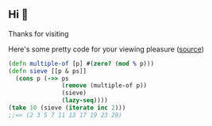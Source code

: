 ## Hi 👋

Thanks for visiting

Here's some pretty code for your viewing pleasure ([source](https://www.youtube.com/watch?v=tPQaem-SgKw))

```clojure
(defn multiple-of [p] #(zero? (mod % p)))
(defn sieve [[p & ps]]
  (cons p (->> ps
               (remove (multiple-of p))
               (sieve)
               (lazy-seq))))
(take 10 (sieve (iterate inc 2)))
;;=> (2 3 5 7 11 13 17 19 23 29)      
```


<!--
![GitHub stats](https://github-readme-stats.vercel.app/api?username=tupini07&hide=stars&show_icons=true&theme=dracula&count_private=true&show_icons=true)
-->

<!-- ![GitHub languages](https://github-readme-stats.vercel.app/api/top-langs/?username=tupini07&layout=compact&theme=dracula&hide=html,jupyter%20notebook,PLpgSQL,Perl,JavaScript,Lua,Tex) -->



<!--
**tupini07/tupini07** is a ✨ _special_ ✨ repository because its `README.md` (this file) appears on your GitHub profile.

Here are some ideas to get you started:

- 🔭 I’m currently working on ...
- 🌱 I’m currently learning ...
- 👯 I’m looking to collaborate on ...
- 🤔 I’m looking for help with ...
- 💬 Ask me about ...
- 📫 How to reach me: ...
- 😄 Pronouns: ...
- ⚡ Fun fact: ...
-->
